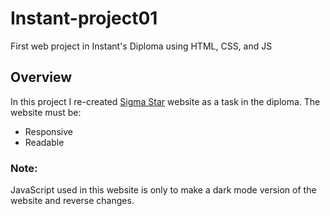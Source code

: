 # Instant-project01

First web project in Instant's Diploma using HTML, CSS, and JS

## Overview

In this project I re-created [Sigma Star](https://sigma-star-egy.web.app/) website as a task in the diploma.
The website must be:

- Responsive
- Readable

### Note:

JavaScript used in this website is only to make a dark mode version of the website and reverse changes.
